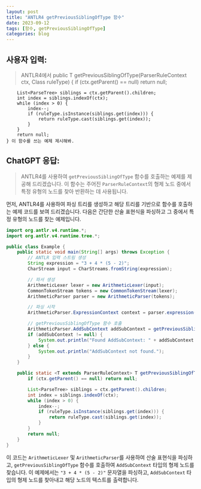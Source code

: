 ```yaml
---
layout: post
title: "ANTLR4 getPreviousSiblingOfType 함수"
date: 2023-09-12
tags: [함수, getPreviousSiblingOfType]
categories: blog
---
```


## 사용자 입력:
> ANTLR4에서     public <T extends ParserRuleContext> T getPreviousSiblingOfType(ParserRuleContext ctx, Class<T> ruleType) {
        if (ctx.getParent() == null) return null;

        List<ParseTree> siblings = ctx.getParent().children;
        int index = siblings.indexOf(ctx);
        while (index > 0) {
            index--;
            if (ruleType.isInstance(siblings.get(index))) {
                return ruleType.cast(siblings.get(index));
            }
        }
        return null;
    } 이 함수를 쓰는 예제 제시해봐.

## ChatGPT 응답:
> ANTLR4를 사용하여 `getPreviousSiblingOfType` 함수를 호출하는 예제를 제공해 드리겠습니다. 이 함수는 주어진 `ParserRuleContext`의 형제 노드 중에서 특정 유형의 노드를 찾아 반환하는 데 사용됩니다.

먼저, ANTLR4를 사용하여 파싱 트리를 생성하고 해당 트리를 기반으로 함수를 호출하는 예제 코드를 보여 드리겠습니다. 다음은 간단한 산술 표현식을 파싱하고 그 중에서 특정 유형의 노드를 찾는 예제입니다.

```java
import org.antlr.v4.runtime.*;
import org.antlr.v4.runtime.tree.*;

public class Example {
    public static void main(String[] args) throws Exception {
        // ANTLR 입력 스트림 생성
        String expression = "3 + 4 * (5 - 2)";
        CharStream input = CharStreams.fromString(expression);

        // 파서 생성
        ArithmeticLexer lexer = new ArithmeticLexer(input);
        CommonTokenStream tokens = new CommonTokenStream(lexer);
        ArithmeticParser parser = new ArithmeticParser(tokens);

        // 파싱 시작
        ArithmeticParser.ExpressionContext context = parser.expression();

        // getPreviousSiblingOfType 함수 호출
        ArithmeticParser.AddSubContext addSubContext = getPreviousSiblingOfType(context, ArithmeticParser.AddSubContext.class);
        if (addSubContext != null) {
            System.out.println("Found AddSubContext: " + addSubContext.getText());
        } else {
            System.out.println("AddSubContext not found.");
        }
    }

    public static <T extends ParserRuleContext> T getPreviousSiblingOfType(ParserRuleContext ctx, Class<T> ruleType) {
        if (ctx.getParent() == null) return null;

        List<ParseTree> siblings = ctx.getParent().children;
        int index = siblings.indexOf(ctx);
        while (index > 0) {
            index--;
            if (ruleType.isInstance(siblings.get(index))) {
                return ruleType.cast(siblings.get(index));
            }
        }
        return null;
    }
}
```

이 코드는 `ArithmeticLexer` 및 `ArithmeticParser`를 사용하여 산술 표현식을 파싱하고, `getPreviousSiblingOfType` 함수를 호출하여 `AddSubContext` 타입의 형제 노드를 찾습니다. 이 예제에서는 `"3 + 4 * (5 - 2)"` 문자열을 파싱하고, `AddSubContext` 타입의 형제 노드를 찾아내고 해당 노드의 텍스트를 출력합니다.

